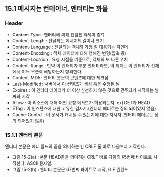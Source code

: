 ## 15.1 메시지는 컨테이너, 엔터티는 화물
### Header
- Content-Type : 엔터티에 의해 전달된 객체의 종류
- Content-Length : 전달되는 메시지의 길이나 크기
- Content-Language : 전달되는 객체와 가장 잘 대응되는 자연어
- Content-Encoding : 객체 데이터에 대해 행해진 변형(압축 등)
- Content-Location : 요청 시점을 기준으로, 객체의 또 다른 위치
- Content-Range : 만약 이 엔터티가 부분 엔터티라면, 이 헤더는 이 엔터티가 전체에서 어느 부분에 해당하는지 정의한다.
- Content-MD5 : 엔터티 분문의 콘텐츠에 대한 체크섬
- Last-Modified : 서버에서 이 컨텐츠가 생성 혹은 수정된 날
- Expires : 이 엔터티 데이터가 더 이상 신선하지 않은 것으로 간주되기 시작하는 날짜와 시각
- Allow : 이 리소스에 대해 어떤 요청 메서드가 허용되는지. ex) GET과 HEAD
- ETag : 이 인스턴스에 대한 고유한 검사기.(엔터티 헤더로는 정의 되어있지 않음)
- Cache-Control : 이 문서가 캐시될 수 있는지에 대한 지시자.(엔터티 헤더로는 정의 되어있지 않음)

### 15.1.1 엔터티 본문
엔터티 본문은 헤더 필드의 끝을 의미하는 빈 CRLF 줄 바로 다음부터 시작한다.
- 그림 15-2(a) : 본문 HEAD끝을 의미하는 CRLF 바로 다음의 65번째 바이트로 시작한다, ASCII 문자열.
- 그림 15-2(b) : 엔터티 본문은 67번찌 바이트로 시작, GIF 컨텐츠
